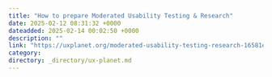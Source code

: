 ```yaml
---
title: "How to prepare Moderated Usability Testing & Research"
date: 2025-02-12 08:31:32 +0000
dateadded: 2025-02-14 00:02:50 +0000
description: ""
link: "https://uxplanet.org/moderated-usability-testing-research-16581e08c8ac?source=rss----819cc2aaeee0---4"
category:
directory: _directory/ux-planet.md
---
```

